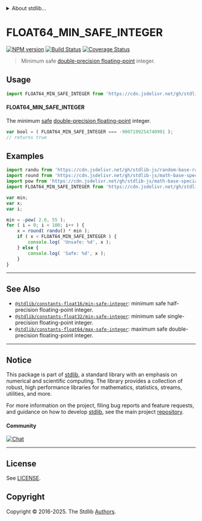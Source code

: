 <!--

@license Apache-2.0

Copyright (c) 2018 The Stdlib Authors.

Licensed under the Apache License, Version 2.0 (the "License");
you may not use this file except in compliance with the License.
You may obtain a copy of the License at

   http://www.apache.org/licenses/LICENSE-2.0

Unless required by applicable law or agreed to in writing, software
distributed under the License is distributed on an "AS IS" BASIS,
WITHOUT WARRANTIES OR CONDITIONS OF ANY KIND, either express or implied.
See the License for the specific language governing permissions and
limitations under the License.

-->


<details>
  <summary>
    About stdlib...
  </summary>
  <p>We believe in a future in which the web is a preferred environment for numerical computation. To help realize this future, we've built stdlib. stdlib is a standard library, with an emphasis on numerical and scientific computation, written in JavaScript (and C) for execution in browsers and in Node.js.</p>
  <p>The library is fully decomposable, being architected in such a way that you can swap out and mix and match APIs and functionality to cater to your exact preferences and use cases.</p>
  <p>When you use stdlib, you can be absolutely certain that you are using the most thorough, rigorous, well-written, studied, documented, tested, measured, and high-quality code out there.</p>
  <p>To join us in bringing numerical computing to the web, get started by checking us out on <a href="https://github.com/stdlib-js/stdlib">GitHub</a>, and please consider <a href="https://opencollective.com/stdlib">financially supporting stdlib</a>. We greatly appreciate your continued support!</p>
</details>

# FLOAT64_MIN_SAFE_INTEGER

[![NPM version][npm-image]][npm-url] [![Build Status][test-image]][test-url] [![Coverage Status][coverage-image]][coverage-url] <!-- [![dependencies][dependencies-image]][dependencies-url] -->

> Minimum safe [double-precision floating-point][ieee754] integer.



<section class="usage">

## Usage

```javascript
import FLOAT64_MIN_SAFE_INTEGER from 'https://cdn.jsdelivr.net/gh/stdlib-js/constants-float64-min-safe-integer@deno/mod.js';
```

#### FLOAT64_MIN_SAFE_INTEGER

The minimum [safe][safe-integers] [double-precision floating-point][ieee754] integer.

```javascript
var bool = ( FLOAT64_MIN_SAFE_INTEGER === -9007199254740991 );
// returns true
```

</section>

<!-- /.usage -->

<section class="examples">

## Examples

<!-- eslint no-undef: "error" -->

```javascript
import randu from 'https://cdn.jsdelivr.net/gh/stdlib-js/random-base-randu@deno/mod.js';
import round from 'https://cdn.jsdelivr.net/gh/stdlib-js/math-base-special-round@deno/mod.js';
import pow from 'https://cdn.jsdelivr.net/gh/stdlib-js/math-base-special-pow@deno/mod.js';
import FLOAT64_MIN_SAFE_INTEGER from 'https://cdn.jsdelivr.net/gh/stdlib-js/constants-float64-min-safe-integer@deno/mod.js';

var min;
var x;
var i;

min = -pow( 2.0, 55 );
for ( i = 0; i < 100; i++ ) {
    x = round( randu() * min );
    if ( x < FLOAT64_MIN_SAFE_INTEGER ) {
        console.log( 'Unsafe: %d', x );
    } else {
        console.log( 'Safe: %d', x );
    }
}
```

</section>

<!-- /.examples -->

<!-- C interface documentation. -->



<!-- Section for related `stdlib` packages. Do not manually edit this section, as it is automatically populated. -->

<section class="related">

* * *

## See Also

-   <span class="package-name">[`@stdlib/constants-float16/min-safe-integer`][@stdlib/constants/float16/min-safe-integer]</span><span class="delimiter">: </span><span class="description">minimum safe half-precision floating-point integer.</span>
-   <span class="package-name">[`@stdlib/constants-float32/min-safe-integer`][@stdlib/constants/float32/min-safe-integer]</span><span class="delimiter">: </span><span class="description">minimum safe single-precision floating-point integer.</span>
-   <span class="package-name">[`@stdlib/constants-float64/max-safe-integer`][@stdlib/constants/float64/max-safe-integer]</span><span class="delimiter">: </span><span class="description">maximum safe double-precision floating-point integer.</span>

</section>

<!-- /.related -->

<!-- Section for all links. Make sure to keep an empty line after the `section` element and another before the `/section` close. -->


<section class="main-repo" >

* * *

## Notice

This package is part of [stdlib][stdlib], a standard library with an emphasis on numerical and scientific computing. The library provides a collection of robust, high performance libraries for mathematics, statistics, streams, utilities, and more.

For more information on the project, filing bug reports and feature requests, and guidance on how to develop [stdlib][stdlib], see the main project [repository][stdlib].

#### Community

[![Chat][chat-image]][chat-url]

---

## License

See [LICENSE][stdlib-license].


## Copyright

Copyright &copy; 2016-2025. The Stdlib [Authors][stdlib-authors].

</section>

<!-- /.stdlib -->

<!-- Section for all links. Make sure to keep an empty line after the `section` element and another before the `/section` close. -->

<section class="links">

[npm-image]: http://img.shields.io/npm/v/@stdlib/constants-float64-min-safe-integer.svg
[npm-url]: https://npmjs.org/package/@stdlib/constants-float64-min-safe-integer

[test-image]: https://github.com/stdlib-js/constants-float64-min-safe-integer/actions/workflows/test.yml/badge.svg?branch=main
[test-url]: https://github.com/stdlib-js/constants-float64-min-safe-integer/actions/workflows/test.yml?query=branch:main

[coverage-image]: https://img.shields.io/codecov/c/github/stdlib-js/constants-float64-min-safe-integer/main.svg
[coverage-url]: https://codecov.io/github/stdlib-js/constants-float64-min-safe-integer?branch=main

<!--

[dependencies-image]: https://img.shields.io/david/stdlib-js/constants-float64-min-safe-integer.svg
[dependencies-url]: https://david-dm.org/stdlib-js/constants-float64-min-safe-integer/main

-->

[chat-image]: https://img.shields.io/gitter/room/stdlib-js/stdlib.svg
[chat-url]: https://app.gitter.im/#/room/#stdlib-js_stdlib:gitter.im

[stdlib]: https://github.com/stdlib-js/stdlib

[stdlib-authors]: https://github.com/stdlib-js/stdlib/graphs/contributors

[umd]: https://github.com/umdjs/umd
[es-module]: https://developer.mozilla.org/en-US/docs/Web/JavaScript/Guide/Modules

[deno-url]: https://github.com/stdlib-js/constants-float64-min-safe-integer/tree/deno
[deno-readme]: https://github.com/stdlib-js/constants-float64-min-safe-integer/blob/deno/README.md
[umd-url]: https://github.com/stdlib-js/constants-float64-min-safe-integer/tree/umd
[umd-readme]: https://github.com/stdlib-js/constants-float64-min-safe-integer/blob/umd/README.md
[esm-url]: https://github.com/stdlib-js/constants-float64-min-safe-integer/tree/esm
[esm-readme]: https://github.com/stdlib-js/constants-float64-min-safe-integer/blob/esm/README.md
[branches-url]: https://github.com/stdlib-js/constants-float64-min-safe-integer/blob/main/branches.md

[stdlib-license]: https://raw.githubusercontent.com/stdlib-js/constants-float64-min-safe-integer/main/LICENSE

[safe-integers]: http://www.2ality.com/2013/10/safe-integers.html

[ieee754]: https://en.wikipedia.org/wiki/IEEE_754-1985

<!-- <related-links> -->

[@stdlib/constants/float16/min-safe-integer]: https://github.com/stdlib-js/constants-float16-min-safe-integer/tree/deno

[@stdlib/constants/float32/min-safe-integer]: https://github.com/stdlib-js/constants-float32-min-safe-integer/tree/deno

[@stdlib/constants/float64/max-safe-integer]: https://github.com/stdlib-js/constants-float64-max-safe-integer/tree/deno

<!-- </related-links> -->

</section>

<!-- /.links -->
